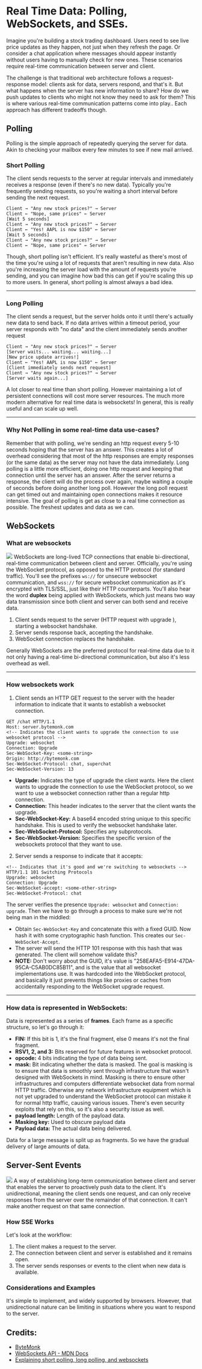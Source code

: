 # Real Time Data: Polling, WebSockets, and SSEs.
Imagine you're building a stock trading dashboard. Users need to see live price updates as they happen, not just when they refresh the page. Or consider a chat application where messages should appear instantly without users having to manually check for new ones. These scenarios require real-time communication between server and client. 

The challenge is that traditional web architecture follows a request-response model: clients ask for data, servers respond, and that's it. But what happens when the server has new information to share? How do we push updates to clients who might not know they need to ask for them? This is where various real-time communication patterns come into play.. Each approach has different tradeoffs though.


## Polling
Polling is the simple approach of repeatedly querying the server for data. Akin to checking your mailbox every few minutes to see if new mail arrived.

### Short Polling
The client sends requests to the server at regular intervals and immediately receives a response (even if there's no new data). Typically you're frequently sending requests, so you're waiting a short interval before sending the next request.
```
Client → "Any new stock prices?" → Server
Client ← "Nope, same prices" ← Server
[Wait 5 seconds]
Client → "Any new stock prices?" → Server  
Client ← "Yes! AAPL is now $150" ← Server
[Wait 5 seconds]
Client → "Any new stock prices?" → Server
Client ← "Nope, same prices" ← Server
```
Though, short polling isn't efficient. It's really wasteful as there's most of the time you're using a lot of requests that aren't resulting in new data. Also you're increasing the server load with the amount of requests you're sending, and you can imagine how bad this can get if you're scaling this up to more users. In general, short polling is almost always a bad idea.

---
### Long Polling
The client sends a request, but the server holds onto it until there's actually new data to send back. If no data arrives within a timeout period, your server responds with "no data" and the client immediately sends another request
```
Client → "Any new stock prices?" → Server
[Server waits... waiting... waiting...]
[New price update arrives!]
Client ← "Yes! AAPL is now $150" ← Server
[Client immediately sends next request]
Client → "Any new stock prices?" → Server
[Server waits again...]
```
A lot closer to real time than short polling. However maintaining a lot of persistent connections will cost more server resources. The much more modern alternative for real time data is websockets! In general, this is really useful and can scale up well.

---
### Why Not Polling in some real-time data use-cases?
Remember that with polling, we're sending an http request every 5-10 seconds hoping that the server has an answer. This creates a lot of overhead considering that most of the http responses are empty responses (or the same data) as the server may not have the data immediately. Long polling is a little more efficient, doing one http request and keeping that connection until the server has an answer. After the server returns a response, the client will do the process over again, maybe waiting a couple of seconds before doing another long poll. However the long poll request can get timed out and maintaining open connections makes it resource intensive. The goal of polling is get as close to a real time connection as possible. The freshest updates and data as we can. 

## WebSockets 

### What are websockets
![](https://raw.githubusercontent.com/karanpratapsingh/portfolio/master/public/static/courses/system-design/chapter-III/long-polling-websockets-server-sent-events/websockets.png)
WebSockets are long-lived TCP connections that enable bi-directional, real-time communication between client and server. Officially, you're using the WebSocket protocol, as opposed to the HTTP protocol (for standard traffic). You'll see the prefixes `ws://` for unsecure websocket communication, and `wss://` for secure websocket communication as it's encrypted with TLS/SSL, just like their HTTP counterparts. You'll also hear the word **duplex** being applied with WebSockets, which just means two way data transmission since both client and server can both send and receive data.
1. Client sends request to the server (HTTP request with upgrade ), starting a websocket handshake.
2. Server sends response back, accepting the handshake.
3. WebSocket connection replaces the handshake.

Generally WebSockets are the preferred protocol for real-time data due to it not only having a real-time bi-directional communication, but also it's less overhead as well.

---
### How websockets work
1. Client sends an HTTP GET request to the server with the header information to indicate that it wants to establish a websocket connection.

```
GET /chat HTTP/1.1
Host: server.bytemonk.com
<!-- Indicates the client wants to upgrade the connection to use websocket protocol -->
Upgrade: websocket
Connection: Upgrade
Sec-WebSocket-Key: <some-string>
Origin: http://bytemonk.com
Sec-WebSocket-Protocol: chat, superchat
Sec-WebSocket-Version: 13
```
  - **Upgrade:** Indicates the type of upgrade the client wants. Here the client wants to upgrade the connection to use the WebSocket protocol, so we want to use a websocket connection rather than a regular http connection.
  - **Connection:** This header indicates to the server that the client wants the upgrade.
  - **Sec-WebSocket-Key:** A base64 encoded string unique to this specific handshake. This is used to verify the websocket handshake later.
  - **Sec-WebSocket-Protocol:** Specifies any subprotocols.
  - **Sec-WebSocket-Version:** Specifies the specific version of the websockets protocol that they want to use.
2. Server sends a response to indicate that it accepts:
```
<!-- Indicates that it's good and we're switching to websockets -->
HTTP/1.1 101 Switching Protocols
Upgrade: websocket
Connection: Upgrade
Sec-WebSocket-accept: <some-other-string>
Sec-WebSocket-Protocol: chat
```
The server verifies the presence `Upgrade: websocket` and `Connection: upgrade`. Then we have to go through a process to make sure we're not being man in the middled:
  - Obtain `Sec-WebSocket-Key` and concatenate this with a fixed GUID. Now hash it with some cryptographic hash function. This creates our `Sec-WebSocket-Accept`.
  - The server will send the HTTP 101 response with this hash that was generated. The client will somehow validate this?
  - **NOTE:** Don't worry about the GUID, it's value is "258EAFA5-E914-47DA-95CA-C5AB0DC85B11", and is the value that all websocket implementations use. It was hardcoded into the WebSocket protocol, and basically it just prevents things like proxies or caches from accidentally responding to the WebSocket upgrade request.

---
### How data is represented in WebSockets:
Data is represented as a series of **frames**. Each frame as a specific structure, so let's go through it:

- **FIN:** If this bit is 1, it's the final fragment, else 0 means it's not the final fragment.
- **RSV1, 2, and 3:** Bits reserved for future features in websocket protocol.
- **opcode:** 4 bits indicating the type of data being sent.
- **mask:** Bit indicating whether the data is masked. The goal is masking is to ensure that data is smoothly sent through infrastructure that wasn't designed with WebSockets in mind. Masking is there to ensure other infrastructures and computers differentiate websocket data from normal HTTP traffic. Otherwise any network infrastructure equipment which is not yet upgraded to understand the WebSocket protocol can mistake it for normal http traffic, causing various issues. There's even security exploits that rely on this, so it's also a security issue as well.
- **payload length:** Length of the payload data.
- **Masking key:** Used to obscure payload data
- **Payload data:** The actual data being delivered.

Data for a large message is split up as fragments. So we have the gradual delivery of large amounts of data. 

## Server-Sent Events
![](https://raw.githubusercontent.com/karanpratapsingh/portfolio/master/public/static/courses/system-design/chapter-III/long-polling-websockets-server-sent-events/server-sent-events.png)
A way of establishing long-term communication betwee client and server that enables the server to proactively push data to the client. It's unidirectional, meaning the client sends one request, and can only receive responses from the server over the remainder of that connection. It can't make another request on that same connection.

### How SSE Works
Let's look at the workflow:
1. The client makes a request to the server.
2. The connection between client and server is established and it remains open.
3. The server sends responses or events to the client when new data is available.

### Considerations and Examples
It's simple to implement, and widely supported by browsers. However, that unidirectional nature can be limiting in situations where you want to respond to the server.



## Credits:
- [ByteMonk](https://www.youtube.com/watch?v=G0_e02DdH7I)
- [WebSockets API - MDN Docs](https://developer.mozilla.org/en-US/docs/Web/API/WebSockets_API)
- [Explaining short polling, long polling, and websockets](https://www.youtube.com/watch?v=ZBM28ZPlin8)